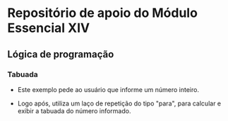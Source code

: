 # Repositório de apoio do Módulo Essencial XIV

## Lógica de programação

### Tabuada

- Este exemplo pede ao usuário que informe um número inteiro.

- Logo após, utiliza um laço de repetição do tipo "para", para calcular e exibir a tabuada do número informado.
